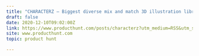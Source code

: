 ```yaml
---
title: "CHARACTERZ — Biggest diverse mix and match 3D illustration library"
draft: false
date: 2020-12-10T09:02:00Z
link: https://www.producthunt.com/posts/characterz?utm_medium=RSS&utm_source=hune
site: www.producthunt.com
topic: product hunt  

---
```

